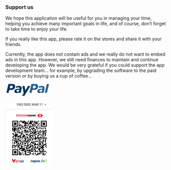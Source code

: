 ### Support us
We hope this application will be useful for you in managing your time, helping you achieve many important goals in life, and of course, don’t forget to take time to enjoy your life.

If you really like this app, please rate it on the stores and share it with your friends. 

Currently, the app does not contain ads and we really do not want to embed ads in this app. However, we still need finances to maintain and continue developing the app. We would be very grateful if you could support the app development team… for example, by upgrading the software to the paid version or by buying us a cup of coffee...

[<img src="./res/paypal.jpg"
alt="Get it on Google Play" 
height="40">](https://www.paypal.me/dienvu1008)

<img src="./res/techcombank.jpg" height="200" alt="My Time Manager" />